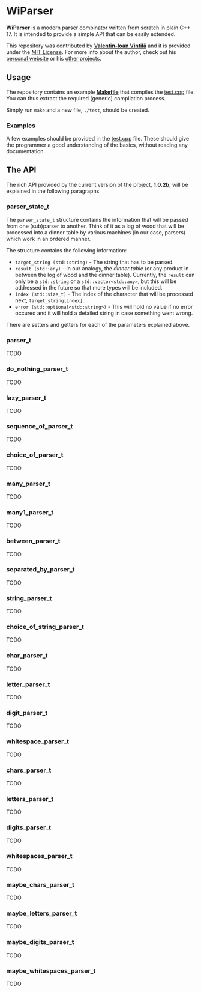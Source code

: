 # WiParser

**WiParser** is a modern parser combinator written from scratch in plain C++ 17. It is intended to provide a simple API that can be easily extended.

This repository was contributed by [**Valentin-Ioan Vintilă**](https://www.v-vintila.com) and it is provided under the [MIT License](./LICENSE). For more info about the author, check out his [personal website](https://www.v-vintila.com) or his [other projects](https://www.github.com/w1bb).

## Usage

The repository contains an example [**Makefile**](./Makefile) that compiles the [test.cpp](./test.cpp) file. You can thus extract the required (generic) compilation process.

Simply run `make` and a new file, `./test`, should be created.

### Examples

A few examples should be provided in the [test.cpp](./test.cpp) file. These should give the programmer a good understanding of the basics, without reading any documentation.

## The API

The rich API provided by the current version of the project, **1.0.2b**, will be explained in the following paragraphs

### parser_state_t

The `parser_state_t` structure contains the information that will be passed from one (sub)parser to another. Think of it as a log of wood that will be processed into a dinner table by various machines (in our case, parsers) which work in an ordered manner.

The structure contains the following information:

- `target_string (std::string)` - The string that has to be parsed.
- `result (std::any)` - In our analogy, the _dinner table_ (or any product in between the log of wood and the dinner table). Currently, the `result` can only be a `std::string` or a `std::vector<std::any>`, but this will be addressed in the future so that more types will be included.
- `index (std::size_t)` - The index of the character that will be processed next, `target_string[index]`.
- `error (std::optional<std::string>)` - This will hold no value if no error occured and it will hold a detailed string in case something went wrong.

There are setters and getters for each of the parameters explained above.

### parser_t

TODO

### do_nothing_parser_t

TODO

### lazy_parser_t

TODO

### sequence_of_parser_t

TODO

### choice_of_parser_t

TODO

### many_parser_t

TODO

### many1_parser_t

TODO

### between_parser_t

TODO

### separated_by_parser_t

TODO

### string_parser_t

TODO

### choice_of_string_parser_t

TODO

### char_parser_t

TODO

### letter_parser_t

TODO

### digit_parser_t

TODO

### whitespace_parser_t

TODO

### chars_parser_t

TODO

### letters_parser_t

TODO

### digits_parser_t

TODO

### whitespaces_parser_t

TODO

### maybe_chars_parser_t

TODO

### maybe_letters_parser_t

TODO

### maybe_digits_parser_t

TODO

### maybe_whitespaces_parser_t

TODO
